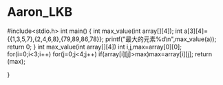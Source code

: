 # Aaron_LKB
#include<stdio.h>
int main()
{
	int max_value(int array[][4]);
	int a[3][4]={{1,3,5,7},{2,4,6,8},{79,89,86,78}};
	printf("最大的元素%d\n",max_value(a));
	return 0;
}
int max_value(int array[][4]) 
	int i,j,max=array[0][0];
	for(i=0;i<3;i++)
	for(j=0;j<4;j++)
	if(array[i][j]>max)max=array[i][j];
	return (max);
	
}
